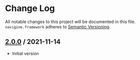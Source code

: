 # Change Log
All notable changes to this project will be documented in this file.
`navigine.framework` adheres to [Semantic Versioning](http://semver.org/).

## [2.0.0](https://github.com/Navigine/navigine_ios_framework/releases/tag/v.2.0.0) / 2021-11-14
* Initial version
